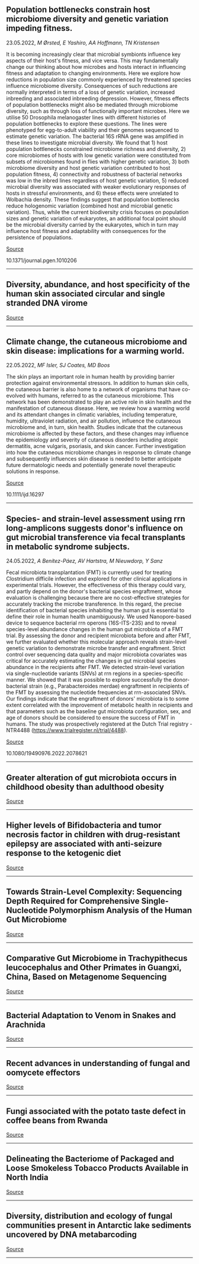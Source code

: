 ## Population bottlenecks constrain host microbiome diversity and genetic variation impeding fitness.
 23.05.2022, _M Ørsted, E Yashiro, AA Hoffmann, TN Kristensen_


It is becoming increasingly clear that microbial symbionts influence key aspects of their host's fitness, and vice versa. This may fundamentally change our thinking about how microbes and hosts interact in influencing fitness and adaptation to changing environments. Here we explore how reductions in population size commonly experienced by threatened species influence microbiome diversity. Consequences of such reductions are normally interpreted in terms of a loss of genetic variation, increased inbreeding and associated inbreeding depression. However, fitness effects of population bottlenecks might also be mediated through microbiome diversity, such as through loss of functionally important microbes. Here we utilise 50 Drosophila melanogaster lines with different histories of population bottlenecks to explore these questions. The lines were phenotyped for egg-to-adult viability and their genomes sequenced to estimate genetic variation. The bacterial 16S rRNA gene was amplified in these lines to investigate microbial diversity. We found that 1) host population bottlenecks constrained microbiome richness and diversity, 2) core microbiomes of hosts with low genetic variation were constituted from subsets of microbiomes found in flies with higher genetic variation, 3) both microbiome diversity and host genetic variation contributed to host population fitness, 4) connectivity and robustness of bacterial networks was low in the inbred lines regardless of host genetic variation, 5) reduced microbial diversity was associated with weaker evolutionary responses of hosts in stressful environments, and 6) these effects were unrelated to Wolbachia density. These findings suggest that population bottlenecks reduce hologenomic variation (combined host and microbial genetic variation). Thus, while the current biodiversity crisis focuses on population sizes and genetic variation of eukaryotes, an additional focal point should be the microbial diversity carried by the eukaryotes, which in turn may influence host fitness and adaptability with consequences for the persistence of populations.

[Source](https://journals.plos.org/plosgenetics/article?id=10.1371/journal.pgen.1010206)

10.1371/journal.pgen.1010206

---

## Diversity, abundance, and host specificity of the human skin associated circular and single stranded DNA virome

[Source](https://www.biorxiv.org/content/10.1101/2022.05.22.492996v1.abstract)

---

## Climate change, the cutaneous microbiome and skin disease: implications for a warming world.
 22.05.2022, _MF Isler, SJ Coates, MD Boos_


The skin plays an important role in human health by providing barrier protection against environmental stressors. In addition to human skin cells, the cutaneous barrier is also home to a network of organisms that have co-evolved with humans, referred to as the cutaneous microbiome. This network has been demonstrated to play an active role in skin health and the manifestation of cutaneous disease. Here, we review how a warming world and its attendant changes in climatic variables, including temperature, humidity, ultraviolet radiation, and air pollution, influence the cutaneous microbiome and, in turn, skin health. Studies indicate that the cutaneous microbiome is affected by these factors, and these changes may influence the epidemiology and severity of cutaneous disorders including atopic dermatitis, acne vulgaris, psoriasis, and skin cancer. Further investigation into how the cutaneous microbiome changes in response to climate change and subsequently influences skin disease is needed to better anticipate future dermatologic needs and potentially generate novel therapeutic solutions in response.

[Source](https://onlinelibrary.wiley.com/doi/10.1111/ijd.16297)

10.1111/ijd.16297

---

## Species- and strain-level assessment using rrn long-amplicons suggests donor's influence on gut microbial transference via fecal transplants in metabolic syndrome subjects.
 24.05.2022, _A Benítez-Páez, AV Hartstra, M Nieuwdorp, Y Sanz_


Fecal microbiota transplantation (FMT) is currently used for treating Clostridium difficile infection and explored for other clinical applications in experimental trials. However, the effectiveness of this therapy could vary, and partly depend on the donor's bacterial species engraftment, whose evaluation is challenging because there are no cost-effective strategies for accurately tracking the microbe transference. In this regard, the precise identification of bacterial species inhabiting the human gut is essential to define their role in human health unambiguously. We used Nanopore-based device to sequence bacterial rrn operons (16S-ITS-23S) and to reveal species-level abundance changes in the human gut microbiota of a FMT trial. By assessing the donor and recipient microbiota before and after FMT, we further evaluated whether this molecular approach reveals strain-level genetic variation to demonstrate microbe transfer and engraftment. Strict control over sequencing data quality and major microbiota covariates was critical for accurately estimating the changes in gut microbial species abundance in the recipients after FMT. We detected strain-level variation via single-nucleotide variants (SNVs) at rrn regions in a species-specific manner. We showed that it was possible to explore successfully the donor-bacterial strain (e.g., Parabacteroides merdae) engraftment in recipients of the FMT by assessing the nucleotide frequencies at rrn-associated SNVs. Our findings indicate that the engraftment of donors' microbiota is to some extent correlated with the improvement of metabolic health in recipients and that parameters such as the baseline gut microbiota configuration, sex, and age of donors should be considered to ensure the success of FMT in humans. The study was prospectively registered at the Dutch Trial registry - NTR4488 (https://www.trialregister.nl/trial/4488).

[Source](https://www.tandfonline.com/doi/full/10.1080/19490976.2022.2078621)

10.1080/19490976.2022.2078621

---

## Greater alteration of gut microbiota occurs in childhood obesity than adulthood obesity

[Source](https://www.biorxiv.org/content/10.1101/2022.05.22.492992v1.abstract)

---

## Higher levels of Bifidobacteria and tumor necrosis factor in children with drug-resistant epilepsy are associated with anti-seizure response to the ketogenic diet

[Source](https://www.sciencedirect.com/science/article/pii/S2352396422002420)

---

## Towards Strain-Level Complexity: Sequencing Depth Required for Comprehensive Single-Nucleotide Polymorphism Analysis of the Human Gut Microbiome

[Source](https://www.frontiersin.org/articles/10.3389/fmicb.2022.828254/full)

---

## Comparative Gut Microbiome in Trachypithecus leucocephalus and Other Primates in Guangxi, China, Based on Metagenome Sequencing

[Source](https://www.frontiersin.org/articles/10.3389/fcimb.2022.872841/full)

---

## Bacterial Adaptation to Venom in Snakes and Arachnida

[Source](https://journals.asm.org/doi/10.1128/spectrum.02408-21)

---

## Recent advances in understanding of fungal and oomycete effectors

[Source](https://www.sciencedirect.com/science/article/abs/pii/S1369526622000577)

---

## Fungi associated with the potato taste defect in coffee beans from Rwanda

[Source](https://as-botanicalstudies.springeropen.com/articles/10.1186/s40529-022-00346-9)

---

## Delineating the Bacteriome of Packaged and Loose Smokeless Tobacco Products Available in North India

[Source](https://link.springer.com/article/10.1007/s00253-022-11979-y)

---

## Diversity, distribution and ecology of fungal communities present in Antarctic lake sediments uncovered by DNA metabarcoding

[Source](https://www.nature.com/articles/s41598-022-12290-6)

---

